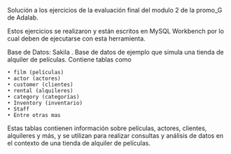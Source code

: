 Solución  a los ejercicios de la evaluación final del modulo 2 de la promo_G  de  Adalab.


Estos ejercicios se realizaron y están  escritos en MySQL Workbench por lo cual deben de ejecutarse con esta herramienta.


Base de Datos: Sakila .
Base de datos de ejemplo que simula una tienda de alquiler de películas. Contiene tablas como

	• film (películas)
	• actor (actores)
	• customer (clientes)
	• rental (alquileres)
	• category (categorías)
	• Inventory (inventario)
	• Staff
	• Entre otras mas 
 
Estas tablas contienen información sobre películas, actores, clientes, alquileres y más, y se utilizan para realizar consultas y análisis de datos
en el contexto de una tienda de alquiler de películas.


